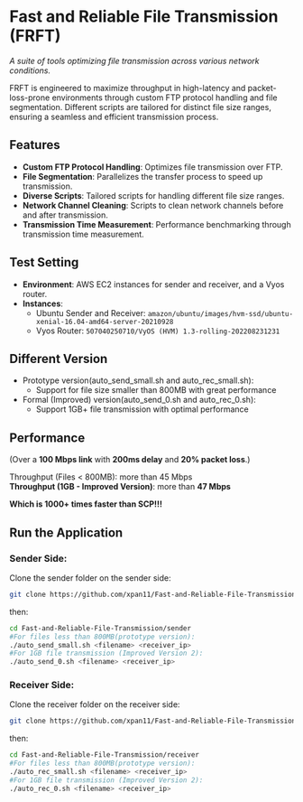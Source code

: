 # Fast and Reliable File Transmission (FRFT)

_A suite of tools optimizing file transmission across various network conditions._

FRFT is engineered to maximize throughput in high-latency and packet-loss-prone environments through custom FTP protocol handling and file segmentation. Different scripts are tailored for distinct file size ranges, ensuring a seamless and efficient transmission process.

## Features

- **Custom FTP Protocol Handling**: Optimizes file transmission over FTP.
- **File Segmentation**: Parallelizes the transfer process to speed up transmission.
- **Diverse Scripts**: Tailored scripts for handling different file size ranges.
- **Network Channel Cleaning**: Scripts to clean network channels before and after transmission.
- **Transmission Time Measurement**: Performance benchmarking through transmission time measurement.

## Test Setting

- **Environment**: AWS EC2 instances for sender and receiver, and a Vyos router.
- **Instances**:
  - Ubuntu Sender and Receiver: `amazon/ubuntu/images/hvm-ssd/ubuntu-xenial-16.04-amd64-server-20210928`
  - Vyos Router: `507040250710/VyOS (HVM) 1.3-rolling-202208231231`

## Different Version

- Prototype version(auto_send_small.sh and auto_rec_small.sh):
  - Support for file size smaller than 800MB with great performance
- Formal (Improved) version(auto_send_0.sh and auto_rec_0.sh):
  - Support 1GB+ file transmission with optimal performance
 
## Performance 
(Over a **100 Mbps link** with **200ms delay** and **20% packet loss**.)  

Throughput (Files < 800MB):  more than 45 Mbps     
**Throughput (1GB - Improved Version)**: more than **47 Mbps**   
  
**Which is 1000+ times faster than SCP!!!**


## Run the Application

### Sender Side:
Clone the sender folder on the sender side:
```bash
git clone https://github.com/xpan11/Fast-and-Reliable-File-Transmission
```  
then:   
```bash
cd Fast-and-Reliable-File-Transmission/sender
#For files less than 800MB(prototype version):
./auto_send_small.sh <filename> <receiver_ip>
#For 1GB file transmission (Improved Version 2):
./auto_send_0.sh <filename> <receiver_ip>
```

### Receiver Side:
Clone the receiver folder on the receiver side:
```bash
git clone https://github.com/xpan11/Fast-and-Reliable-File-Transmission
```  
then:  
```bash
cd Fast-and-Reliable-File-Transmission/receiver
#For files less than 800MB(prototype version):
./auto_rec_small.sh <filename> <receiver_ip>
#For 1GB file transmission (Improved Version 2):
./auto_rec_0.sh <filename> <receiver_ip>
```



